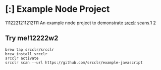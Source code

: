 # [:] Example Node Project
1112221211212111
An example node project to demonstrate [srcclr](https://www.srcclr.com) scans.1
2
## Try me!12222w2

```
brew tap srcclr/srcclr
brew install srcclr
srcclr activate
srcclr scan --url https://github.com/srcclr/example-javascript
```
